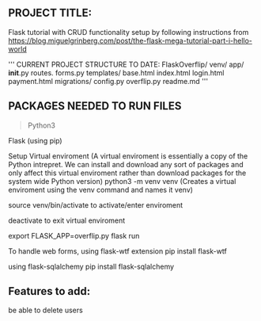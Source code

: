 ## PROJECT TITLE: 
Flask tutorial with CRUD functionality setup by following instructions from https://blog.miguelgrinberg.com/post/the-flask-mega-tutorial-part-i-hello-world

'''
CURRENT PROJECT STRUCTURE TO DATE:
FlaskOverflip/
  venv/
  app/
    __init__.py
    routes.
    forms.py
    templates/
      base.html
      index.html
      login.html
      payment.html
  migrations/
  config.py
  overflip.py
  readme.md
'''

## PACKAGES NEEDED TO RUN FILES
>Python3

Flask (using pip)

Setup Virtual enviroment (A virtual enviroment is essentially a copy of the Python intrepret. We can install and download any sort of packages and only affect this virtual enviroment rather than download packages for the system wide Python version)
python3 -m venv venv (Creates a virtual enviroment using the venv command and names it venv)

source venv/bin/activate to activate/enter enviroment

deactivate to exit virtual enviroment

export FLASK_APP=overflip.py
flask run

To handle web forms, using flask-wtf extension
pip install flask-wtf

using flask-sqlalchemy
pip install flask-sqlalchemy


## Features to add:
be able to delete users